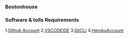 ### Bostonhouse

### Software & tolls Requirements

1.[Github Account](https://github.com)
2.[VSCODEIDE](https://code.visualstudio.com/)
3.[GitCLI](https://git-scm.com/book/en/v2/Getting-Started-The-Command-Line)
4.[HerokuAccount](https://id.heroku.com/)